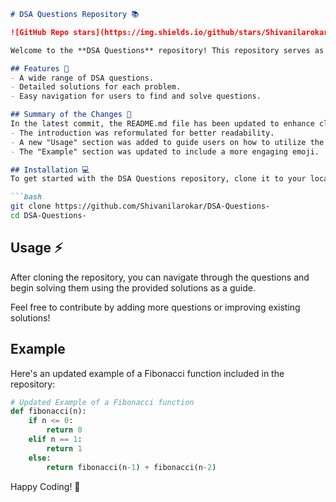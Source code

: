 ```markdown
# DSA Questions Repository 📚

![GitHub Repo stars](https://img.shields.io/github/stars/Shivanilarokar/DSA-Questions-?style=social) ![GitHub forks](https://img.shields.io/github/forks/Shivanilarokar/DSA-Questions-?style=social) ![GitHub issues](https://img.shields.io/github/issues/Shivanilarokar/DSA-Questions-)

Welcome to the **DSA Questions** repository! This repository serves as a comprehensive collection of Data Structures and Algorithms questions along with their solutions. It is designed to help learners and developers practice and improve their coding skills.

## Features 🚀
- A wide range of DSA questions.
- Detailed solutions for each problem.
- Easy navigation for users to find and solve questions.

## Summary of the Changes 📰
In the latest commit, the README.md file has been updated to enhance clarity and improve user engagement. Key changes include:
- The introduction was reformulated for better readability.
- A new "Usage" section was added to guide users on how to utilize the repository effectively.
- The "Example" section was updated to include a more engaging emoji.

## Installation 💻
To get started with the DSA Questions repository, clone it to your local machine:

```bash
git clone https://github.com/Shivanilarokar/DSA-Questions-
cd DSA-Questions-
```

## Usage ⚡
After cloning the repository, you can navigate through the questions and begin solving them using the provided solutions as a guide.

Feel free to contribute by adding more questions or improving existing solutions!

## Example
Here's an updated example of a Fibonacci function included in the repository:

```python
# Updated Example of a Fibonacci function
def fibonacci(n):
    if n <= 0:
        return 0
    elif n == 1:
        return 1
    else:
        return fibonacci(n-1) + fibonacci(n-2)
```

Happy Coding! 🎉
```